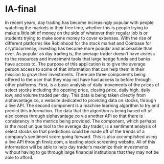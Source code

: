 # IA-final

In recent years, day trading has become increasingly popular with people watching the markets in their free time, whether this is people trying to make a little bit of money on the side of whatever their regular job is or students trying to make some money to cover expenses. With the rise of different platforms like Robinhood for the stock market and Coinbase for cryptocurrency, investing has become more popular and accessible than ever. As popular as day trading is, the average trader doesn’t have access to the resources and investment tools that large hedge funds and banks have access to. The purpose of this application is to give the average person access to some of that information that can help them in their mission to grow their investments. There are three components being offered to the user that they may not have had access to before through other platforms. First, is a basic analysis of daily movements of the prices of select stocks including the opening price, closing price, daily high, daily low, and volume traded per day. This data is being taken directly from alphavantage.co, a website dedicated to providing data on stocks, through a live API. The second component is a machine learning algorithm to try and predict this information. The data that the algorithm is being based off of also comes through alphavantage.co via another API so that there is consistency in the metrics being provided. The component, which perhaps is the most unique tool to the average day trader, is a sentiment analysis of select stocks so that predictions could be made off of the trends of a company’s sentiment score going forward. This is also accomplished using a live API through finviz.com, a leading stock screening website. All of this information will be able to help day trader’s maximize their investments without having to go through large financial institutions that they may not be able to afford.
